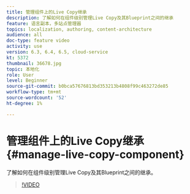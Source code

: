 ```yaml
---
title: 管理组件上的Live Copy继承
description: 了解如何在组件级别管理Live Copy及其Blueprint之间的继承
feature: 语言副本，多站点管理器
topics: localization, authoring, content-architecture
audience: all
doc-type: feature video
activity: use
version: 6.3, 6.4, 6.5, cloud-service
kt: 5372
thumbnail: 36678.jpg
topic: 本地化
role: User
level: Beginner
source-git-commit: b0bca57676813bd353213b4808f99c463272de85
workflow-type: tm+mt
source-wordcount: '52'
ht-degree: 1%

---
```



# 管理组件上的Live Copy继承 {#manage-live-copy-component}

了解如何在组件级别管理Live Copy及其Blueprint之间的继承。

>[!VIDEO](https://video.tv.adobe.com/v/36678?quality=12&learn=on)
